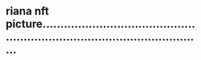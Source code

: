 # riana nft picture...................................................................................................
